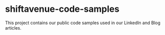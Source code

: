# shiftavenue-code-samples

This project contains our public code samples used in our LinkedIn and Blog articles.
